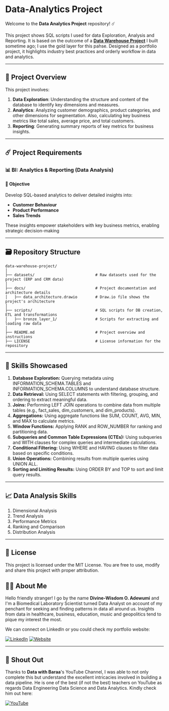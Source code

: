 # Data-Analytics Project

Welcome to the **Data Analytics Project** repository! ☄️

This project shows SQL scripts I used for data Exploration, Analysis and Reporting. It is based on the outcome of a **[Data Warehouse Project](https://github.com/wisdomadewumi/Data-Warehouse-Project)** I built sometime ago; I use the gold layer for this pahse. Designed as a portfolio project, it highlights industry best practices and orderly workflow in data and analytics.

---
## 📖 Project Overview

This project involves:

1. **Data Exploration**: Understanding the structure and content of the database to identify key dimensions and measures.
2. **Analytics**: Analyzing customer demographics, product categories, and other dimensions for segmentation. Also, calculating key business metrics like total sales, average price, and total customers.
3. **Reporting**: Generating summary reports of key metrics for business insights.

---
## ☄️ Project Requirements

### 📊 BI: Analytics & Reporting (Data Analysis)

#### 🥅 Objective
Develop SQL-based analytics to deliver detailed insights into:

- **Customer Behaviour**
- **Product Performance**
- **Sales Trends**

These insights empower stakeholders with key business metrics, enabling strategic decision-making

---
## 🗃️ Repository Structure
```
data-warehouse-project/
│
├── datasets/                           # Raw datasets used for the project (ERP and CRM data)
│
├── docs/                               # Project documentation and architecture details
│   ├── data_architecture.drawio        # Draw.io file shows the project's architecture
│
├── scripts/                            # SQL scripts for DB creation, ETL and transformations
│   ├── bronze_layer_1/                 # Scripts for extracting and loading raw data
│
├── README.md                           # Project overview and instructions
├── LICENSE                             # License information for the repository
```

---
## 🧩 Skills Showcased

1. **Database Exploration:** Querying metadata using INFORMATION_SCHEMA.TABLES and INFORMATION_SCHEMA.COLUMNS to understand database structure.
2. **Data Retrieval:** Using SELECT statements with filtering, grouping, and ordering to extract meaningful data.
3. **Joins:** Performing LEFT JOIN operations to combine data from multiple tables (e.g., fact_sales, dim_customers, and dim_products).
4. **Aggregations:** Using aggregate functions like SUM, COUNT, AVG, MIN, and MAX to calculate metrics.
5. **Window Functions:** Applying RANK and ROW_NUMBER for ranking and partitioning data.
6. **Subqueries and Common Table Expressions (CTEs):** Using subqueries and WITH clauses for complex queries and intermediate calculations.
7. **Conditional Filtering:** Using WHERE and HAVING clauses to filter data based on specific conditions.
8. **Union Operations:** Combining results from multiple queries using UNION ALL.
9. **Sorting and Limiting Results:** Using ORDER BY and TOP to sort and limit query results.

---
## 📈 Data Analysis Skills

1. Dimensional Analysis
2. Trend Analysis
3. Performance Metrics
4. Ranking and Comparison
5. Distribution Analysis

---
## 🪪 License

This project is licensed under the MIT License. You are free to use, modify and share this project with proper attribution.

## 👨🏽 About Me

Hello friendly stranger! I go by the name **Divine-Wisdom O. Adewumi** and I'm a Biomedical Laboratory Scientist turned Data Analyst on account of my penchant for seeking and finding patterns in data all around us. Insights from data in healthcare, business, education, music and geopolitics tend to pique my interest the most.

We can connect on LinkedIn or you could check my portfolio website:

[![LinkedIn](https://img.shields.io/badge/LinkedIn-0077B5?style=for-the-badge&logo=linkedin&logoColor=white)](https://www.linkedin.com/in/divine-wisdom-adewumi)
[![Website](https://img.shields.io/badge/Website-000000?style=for-the-badge&logo=google-chrome&logoColor=white)](https://wisdomadewumi.github.io)

----
## 📝 Shout Out

Thanks to **Data with Baraa**'s YouTube Channel, I was able to not only complete this but understand the excellent intricacies involved in building a data pipeline. He is one of the best (if not the best) teachers on YouTube as regards Data Engineering Data Science and Data Analytics.
Kindly check him out here:

[![YouTube](https://img.shields.io/badge/YouTube-red?style=for-the-badge&logo=youtube&logoColor=white)](https://www.youtube.com/@datawithbaraa)
